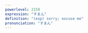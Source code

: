 ```yaml
---
powerlevel: 2159
expression: "すまん"
definition: "(exp) sorry; excuse me"
pronunciation: "すまん"
---
```

